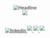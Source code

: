<div align=center>
        <img src="https://readme-typing-svg.herokuapp.com?font=Frank+Ruhl+Libre&weight=600&size=30&letterSpacing=fast&duration=5006&pause=1000&color=9780F7&center=true&vCenter=true&width=435&lines=Hei%2C+++++++This+is+JAHID++;I+am+Data+Enginner+And+Analyst;" alt="Headline" />
</div>

<div align=center>
  <img src="https://capsule-render.vercel.app/api?type=waving&color=gradient&height=80&section=footer"/>
  </div>
    
<br/>

<br/>



<div align=center>
<a href="https://www.linkedin.com/in/khondoker-jahid-01/" target="_blank">
<img src=https://img.shields.io/badge/linkedin-%231E77B5.svg?&style=for-the-badge&logo=linkedin&logoColor=white alt=linkedin style="margin-bottom: 5px;" />
</a>
<a href="https://www.facebook.com/k.jahid216" target="_blank">
<img src=https://img.shields.io/badge/-facebook-FFA116?style=for-the-badge&logo=facebook&logoColor=black style="margin-bottom: 5px;" />
</a>
<a href="https://www.kaggle.com/khondokerjahid" target="_blank">
<img src=https://img.shields.io/badge/Kaggle-20BEFF?style=for-the-badge&logo=Kaggle&logoColor=white style="margin-bottom: 5px;" />
</a>
<a href="https://www.hackerrank.com/profile/Khondoker_Jahid" target="_blank">
<img src=https://img.shields.io/badge/-Hackerrank-2EC866?style=for-the-badge&logo=HackerRank&logoColor=white style="margin-bottom: 5px;" />
</a>


</div> 
